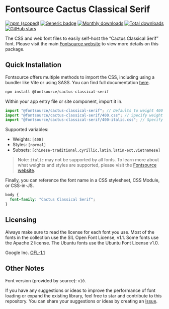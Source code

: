 # Fontsource Cactus Classical Serif

[![npm (scoped)](https://img.shields.io/npm/v/@fontsource/cactus-classical-serif?color=brightgreen)](https://www.npmjs.com/package/@fontsource/cactus-classical-serif) [![Generic badge](https://img.shields.io/badge/fontsource-passing-brightgreen)](https://github.com/fontsource/fontsource) [![Monthly downloads](https://badgen.net/npm/dm/@fontsource/cactus-classical-serif)](https://github.com/fontsource/fontsource) [![Total downloads](https://badgen.net/npm/dt/@fontsource/cactus-classical-serif)](https://github.com/fontsource/fontsource) [![GitHub stars](https://img.shields.io/github/stars/fontsource/fontsource.svg?style=social&label=Star)](https://github.com/fontsource/fontsource/stargazers)

The CSS and web font files to easily self-host the “Cactus Classical Serif” font. Please visit the main [Fontsource website](https://fontsource.org/fonts/cactus-classical-serif) to view more details on this package.

## Quick Installation

Fontsource offers multiple methods to import the CSS, including using a bundler like Vite or using SASS. You can find full documentation [here](https://fontsource.org/docs/getting-started/introduction).

```javascript
npm install @fontsource/cactus-classical-serif
```

Within your app entry file or site component, import it in.

```javascript
import "@fontsource/cactus-classical-serif"; // Defaults to weight 400
import "@fontsource/cactus-classical-serif/400.css"; // Specify weight
import "@fontsource/cactus-classical-serif/400-italic.css"; // Specify weight and style
```

Supported variables:
- Weights: `[400]`
- Styles: `[normal]`
- Subsets: `[chinese-traditional,cyrillic,latin,latin-ext,vietnamese]`

> Note: `italic` may not be supported by all fonts. To learn more about what weights and styles are supported, please visit the [Fontsource website](https://fontsource.org/fonts/cactus-classical-serif).

Finally, you can reference the font name in a CSS stylesheet, CSS Module, or CSS-in-JS.

```css
body {
  font-family: "Cactus Classical Serif";
}
```

## Licensing
Always make sure to read the license for each font you use. Most of the fonts in the collection use the SIL Open Font License, v1.1. Some fonts use the Apache 2 license. The Ubuntu fonts use the Ubuntu Font License v1.0.

Google Inc.
[OFL-1.1](http://scripts.sil.org/OFL)

## Other Notes
Font version (provided by source): `v10`.

If you have any suggestions or ideas to improve the performance of font loading or expand the existing library, feel free to star and contribute to this repository. You can share your suggestions or ideas by creating an [issue](https://github.com/fontsource/fontsource/issues).